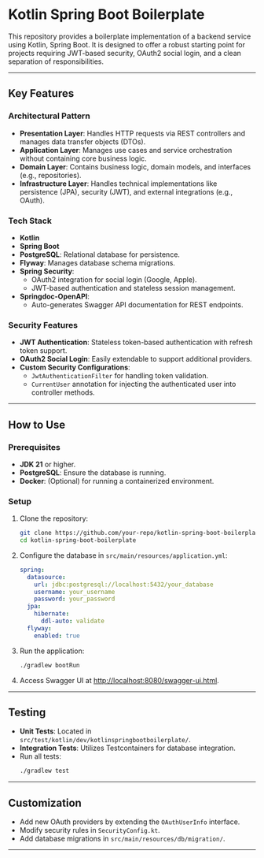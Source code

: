 # Kotlin Spring Boot Boilerplate

This repository provides a boilerplate implementation of a backend service using Kotlin, Spring Boot.
It is designed to offer a robust starting point for projects requiring
JWT-based security, OAuth2 social login, and a clean separation of responsibilities.

---

## Key Features

### Architectural Pattern

- **Presentation Layer**: Handles HTTP requests via REST controllers and manages data transfer objects (DTOs).
- **Application Layer**: Manages use cases and service orchestration without containing core business logic.
- **Domain Layer**: Contains business logic, domain models, and interfaces (e.g., repositories).
- **Infrastructure Layer**: Handles technical implementations like persistence (JPA), security (JWT), and external
  integrations (e.g., OAuth).

### Tech Stack

- **Kotlin**
- **Spring Boot**
- **PostgreSQL**: Relational database for persistence.
- **Flyway**: Manages database schema migrations.
- **Spring Security**:
    - OAuth2 integration for social login (Google, Apple).
    - JWT-based authentication and stateless session management.
- **Springdoc-OpenAPI**:
    - Auto-generates Swagger API documentation for REST endpoints.

### Security Features

- **JWT Authentication**: Stateless token-based authentication with refresh token support.
- **OAuth2 Social Login**: Easily extendable to support additional providers.
- **Custom Security Configurations**:
    - `JwtAuthenticationFilter` for handling token validation.
    - `CurrentUser` annotation for injecting the authenticated user into controller methods.

---

## How to Use

### Prerequisites

- **JDK 21** or higher.
- **PostgreSQL**: Ensure the database is running.
- **Docker**: (Optional) for running a containerized environment.

### Setup

1. Clone the repository:
   ```bash
   git clone https://github.com/your-repo/kotlin-spring-boot-boilerplate.git
   cd kotlin-spring-boot-boilerplate
   ```
2. Configure the database in `src/main/resources/application.yml`:
   ```yaml
   spring:
     datasource:
       url: jdbc:postgresql://localhost:5432/your_database
       username: your_username
       password: your_password
     jpa:
       hibernate:
         ddl-auto: validate
     flyway:
       enabled: true
   ```
3. Run the application:
   ```bash
   ./gradlew bootRun
   ```

4. Access Swagger UI at [http://localhost:8080/swagger-ui.html](http://localhost:8080/swagger-ui.html).

---

## Testing

- **Unit Tests**: Located in `src/test/kotlin/dev/kotlinspringbootboilerplate/`.
- **Integration Tests**: Utilizes Testcontainers for database integration.
- Run all tests:
  ```bash
  ./gradlew test
  ```

---

## Customization

- Add new OAuth providers by extending the `OAuthUserInfo` interface.
- Modify security rules in `SecurityConfig.kt`.
- Add database migrations in `src/main/resources/db/migration/`.

---